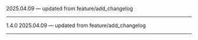  2025.04.09 — updated from feature/add_changelog
***
1.4.0 2025.04.09 — updated from feature/add_changelog
***
